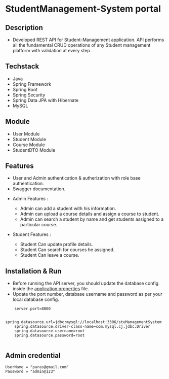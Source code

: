 # StudentManagement-System portal
## Description
- Developed REST API for Student-Management application. API performs all the fundamental CRUD operations of any Student management platform with validation at every step .

## Techstack
- Java
- Spring Framework
- Spring Boot
- Spring Security
- Spring Data JPA with Hibernate
- MySQL


## Module
- User Module
- Student Module
- Course Module
- StudentDTO Module


## Features
- User and Admin authentication & autherization with role base authentication.
- Swagger documentation.

* Admin Features : 
   * Admin can add a student with his information.
   * Admin can upload a course details and assign a course to student.
   * Admin can search a student by name and get students assigned to a particular course.
   
 * Student Features : 
    *  Student Can update profile details.
    *  Student Can search for courses he assigned.
    *  Student Can leave a course.
    
## Installation & Run

- Before running the API server, you should update the database config inside the [application.properties](https://github.com/shubhamgarg7239/StudentManagement-System/tree/main/src/main/resources ) file.
- Update the port number, database username and password as per your local database config.

```
    server.port=8800

    spring.datasource.url=jdbc:mysql://localhost:3306/stuManagementSystem
    spring.datasource.driver-class-name=com.mysql.cj.jdbc.Driver
    spring.datasource.username=root
    spring.datasource.password=root
    
```
## Admin credential
```
UserName = "paras@gmail.com"
Password = "admin@123"

```
